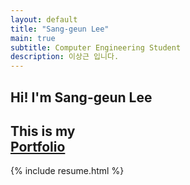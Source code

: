 ```yaml
---
layout: default
title: "Sang-geun Lee"
main: true
subtitle: Computer Engineering Student
description: 이상근 입니다.
---
```

<div class="intro-animation">
<section class="explanation">
    <h1 class="intro">
    Hi! I'm Sang-geun Lee
    </h1>
    <h1 class="intro">This is my
        <div class="intro-link">
            <a class="transition" href="http://s4ng.github.io/portfolio" target="_blank">
                Portfolio
            </a>
            <div class="underline-mask transition"></div>
            <div class="underline"></div>
        </div>
    </h1>
</section>
</div>
{% include resume.html %}
